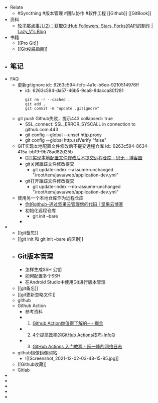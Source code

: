- Relate
	- #Syncthing #版本管理 #团队协作 #软件工程 [[Github]] [[GitBook]]
- 资料
	- [轮子那点事儿(2)：获取GitHub Followers, Stars, Forks的API的制作 | Lazy_V's Blog](http://blog.zhangkexuan.cn/2020/11/05/api-fanscount-github/)
- 书籍
	- [[Pro Git]]
	- [[Git权威指南]]
- 笔记
	-
- FAQ
	- 更新gitignore
	  id:: 6263c594-fcfc-4a1c-b6ee-9210514976ff
		- id:: 6263c594-da57-46b5-9ca8-8dacca80f281
		  ```
		  git rm -r --cached .
		  git add .
		  git commit -m "update .gitignore"
		  ```
	- git push Github失败，提示443
	  collapsed:: true
		- SSL_connect: SSL_ERROR_SYSCALL in connection to github.com:443
		- git config --global --unset http.proxy
		- git config --global http.sslVerify "false"
	- GIT实现本地配置文件修改后不提交远程仓库
	  id:: 6263c594-8634-415a-bb19-9b78ad82d25b
		- [GIT实现本地配置文件修改后不提交远程仓库 - 思无 - 博客园](https://www.cnblogs.com/lovelyli/p/13359421.html)
		- git关闭跟踪文件修改提交
			- git update-index --assume-unchanged "/root/tem/java/web/application-dev.yml"
		- git打开跟踪文件修改提交
			- git update-index --no-assume-unchanged "/root/tem/java/web/application-dev.yml"
	- 使用另一个本地仓库作为远程仓库
		- [你的github-通过坚果云管理您的代码 | 坚果云博客](http://jianguoyun.blog.techweb.com.cn/archives/80.html)
		- 初始化远程仓库
			- git init –bare
		-
-
	- [[git备忘]]
	- [[git init 和 git init –bare 的区别]]
	- Git版本管理
		-
		- 怎样生成SSH 公钥
		- 如何配置多个SSH
		- 在Android Studio中使用Git进行版本管理
	- [[git备忘]]
	- [[git更新忽略文件]]
	- github
	- Github Action
		- 参考资料
		- 1. [Github Action你值得了解的~ - 掘金](https://juejin.cn/post/6844904048794042382)
		- 2. [4个提高效率的GitHub Actions技巧-InfoQ](https://www.infoq.cn/article/ebfoucksujlm5aek8hoz)
		- 3. [GitHub Actions 入门教程 - 阮一峰的网络日志](https://www.ruanyifeng.com/blog/2019/09/getting-started-with-github-actions.html)
	- github镜像镜像网站
		- ![[Screenshot_2021-12-02-03-48-15-85.jpg]]
	- [[Github收藏]]
	- Gitlab
-
-
-
-
-
